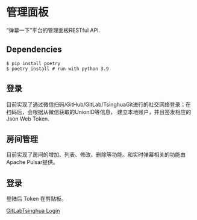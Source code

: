 # 管理面板

“弹幕一下”平台的管理面板RESTful API.

## Dependencies

```shell
$ pip install poetry
$ poetry install # run with python 3.9
```

## 登录

目前实现了通过微信扫码/GitHub/GitLab/TsinghuaGit进行的社交网络登录；在扫码后，会根据从微信获取的UnionID等信息，
建立本地账户，并且签发相应的 Json Web Token.

## 房间管理

目前实现了房间的增加、列表、修改、删除等功能。和实时弹幕相关的功能由Apache Pulsar提供。

## 登录

登陆后 Token 在剪贴板。

<!-- - <a target="_self" href="/api/v1/user/social-login/github/login">GitHub</a>
- <a target="_self" href="/api/v1/user/social-login/gitlab/login">GitLab</a> -->
<a target="_self" href="/api/v1/user/social-login/gitlab3rd/login">GitLabTsinghua Login</a>